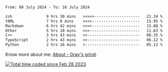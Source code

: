 <!--START_SECTION:waka-->

```txt
From: 09 July 2024 - To: 16 July 2024

zsh               9 hrs 30 mins   >>>>>--------------------   21.34 %
YAML              7 hrs 6 mins    >>>>---------------------   15.95 %
Markdown          6 hrs 42 mins   >>>>---------------------   15.08 %
Other             5 hrs 10 mins   >>>----------------------   11.63 %
C++               3 hrs 43 mins   >>-----------------------   08.35 %
TypeScript        2 hrs 43 mins   >>-----------------------   06.12 %
Python            2 hrs 16 mins   >------------------------   05.12 %
```

<!--END_SECTION:waka-->

<!-- [![grayxu's github stats](https://github-readme-stats.vercel.app/api?username=grayxu&count_private=true&show_icons=true)](https://github.com/grayxu) -->

Know more about me: [About - Gray's grind](https://www.grayxu.cn/).
<p align="left">
  <a href="https://wakatime.com/@c69eb31e-43a1-463f-8968-c3449e386f57"><img src="https://wakatime.com/badge/user/c69eb31e-43a1-463f-8968-c3449e386f57.svg" title="Total time coded since Feb 28 2023" /></a>
</p>

